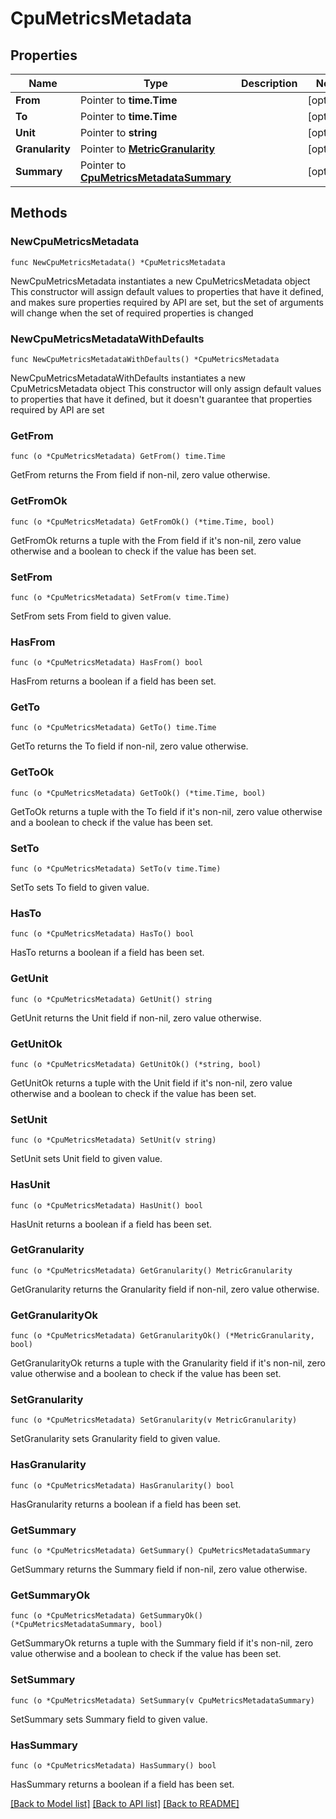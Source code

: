 # CpuMetricsMetadata

## Properties

Name | Type | Description | Notes
------------ | ------------- | ------------- | -------------
**From** | Pointer to **time.Time** |  | [optional] 
**To** | Pointer to **time.Time** |  | [optional] 
**Unit** | Pointer to **string** |  | [optional] 
**Granularity** | Pointer to [**MetricGranularity**](MetricGranularity.md) |  | [optional] 
**Summary** | Pointer to [**CpuMetricsMetadataSummary**](CpuMetricsMetadataSummary.md) |  | [optional] 

## Methods

### NewCpuMetricsMetadata

`func NewCpuMetricsMetadata() *CpuMetricsMetadata`

NewCpuMetricsMetadata instantiates a new CpuMetricsMetadata object
This constructor will assign default values to properties that have it defined,
and makes sure properties required by API are set, but the set of arguments
will change when the set of required properties is changed

### NewCpuMetricsMetadataWithDefaults

`func NewCpuMetricsMetadataWithDefaults() *CpuMetricsMetadata`

NewCpuMetricsMetadataWithDefaults instantiates a new CpuMetricsMetadata object
This constructor will only assign default values to properties that have it defined,
but it doesn't guarantee that properties required by API are set

### GetFrom

`func (o *CpuMetricsMetadata) GetFrom() time.Time`

GetFrom returns the From field if non-nil, zero value otherwise.

### GetFromOk

`func (o *CpuMetricsMetadata) GetFromOk() (*time.Time, bool)`

GetFromOk returns a tuple with the From field if it's non-nil, zero value otherwise
and a boolean to check if the value has been set.

### SetFrom

`func (o *CpuMetricsMetadata) SetFrom(v time.Time)`

SetFrom sets From field to given value.

### HasFrom

`func (o *CpuMetricsMetadata) HasFrom() bool`

HasFrom returns a boolean if a field has been set.

### GetTo

`func (o *CpuMetricsMetadata) GetTo() time.Time`

GetTo returns the To field if non-nil, zero value otherwise.

### GetToOk

`func (o *CpuMetricsMetadata) GetToOk() (*time.Time, bool)`

GetToOk returns a tuple with the To field if it's non-nil, zero value otherwise
and a boolean to check if the value has been set.

### SetTo

`func (o *CpuMetricsMetadata) SetTo(v time.Time)`

SetTo sets To field to given value.

### HasTo

`func (o *CpuMetricsMetadata) HasTo() bool`

HasTo returns a boolean if a field has been set.

### GetUnit

`func (o *CpuMetricsMetadata) GetUnit() string`

GetUnit returns the Unit field if non-nil, zero value otherwise.

### GetUnitOk

`func (o *CpuMetricsMetadata) GetUnitOk() (*string, bool)`

GetUnitOk returns a tuple with the Unit field if it's non-nil, zero value otherwise
and a boolean to check if the value has been set.

### SetUnit

`func (o *CpuMetricsMetadata) SetUnit(v string)`

SetUnit sets Unit field to given value.

### HasUnit

`func (o *CpuMetricsMetadata) HasUnit() bool`

HasUnit returns a boolean if a field has been set.

### GetGranularity

`func (o *CpuMetricsMetadata) GetGranularity() MetricGranularity`

GetGranularity returns the Granularity field if non-nil, zero value otherwise.

### GetGranularityOk

`func (o *CpuMetricsMetadata) GetGranularityOk() (*MetricGranularity, bool)`

GetGranularityOk returns a tuple with the Granularity field if it's non-nil, zero value otherwise
and a boolean to check if the value has been set.

### SetGranularity

`func (o *CpuMetricsMetadata) SetGranularity(v MetricGranularity)`

SetGranularity sets Granularity field to given value.

### HasGranularity

`func (o *CpuMetricsMetadata) HasGranularity() bool`

HasGranularity returns a boolean if a field has been set.

### GetSummary

`func (o *CpuMetricsMetadata) GetSummary() CpuMetricsMetadataSummary`

GetSummary returns the Summary field if non-nil, zero value otherwise.

### GetSummaryOk

`func (o *CpuMetricsMetadata) GetSummaryOk() (*CpuMetricsMetadataSummary, bool)`

GetSummaryOk returns a tuple with the Summary field if it's non-nil, zero value otherwise
and a boolean to check if the value has been set.

### SetSummary

`func (o *CpuMetricsMetadata) SetSummary(v CpuMetricsMetadataSummary)`

SetSummary sets Summary field to given value.

### HasSummary

`func (o *CpuMetricsMetadata) HasSummary() bool`

HasSummary returns a boolean if a field has been set.


[[Back to Model list]](../README.md#documentation-for-models) [[Back to API list]](../README.md#documentation-for-api-endpoints) [[Back to README]](../README.md)


